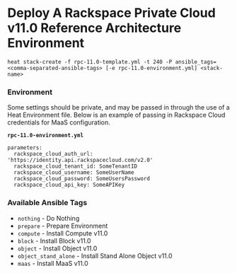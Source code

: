 # Deploy A Rackspace Private Cloud v11.0 Reference Architecture Environment

`heat stack-create -f rpc-11.0-template.yml -t 240 -P ansible_tags=<comma-separated-ansible-tags> [-e rpc-11.0-environment.yml] <stack-name>`

### Environment

Some settings should be private, and may be passed in through the use of a Heat Environment file. Below is an example of passing in Rackspace Cloud credentials for MaaS configuration.

**`rpc-11.0-environment.yml`**

```
parameters:
  rackspace_cloud_auth_url: 'https://identity.api.rackspacecloud.com/v2.0'
  rackspace_cloud_tenant_id: SomeTenantID
  rackspace_cloud_username: SomeUserName
  rackspace_cloud_password: SomeUsersPassword
  rackspace_cloud_api_key: SomeAPIKey
```

### Available Ansible Tags

* `nothing` - Do Nothing
* `prepare` - Prepare Environment
* `compute` - Install Compute v11.0
* `block` - Install Block v11.0
* `object` - Install Object v11.0
* `object_stand_alone` - Install Stand Alone Object v11.0
* `maas` - Install MaaS v11.0
